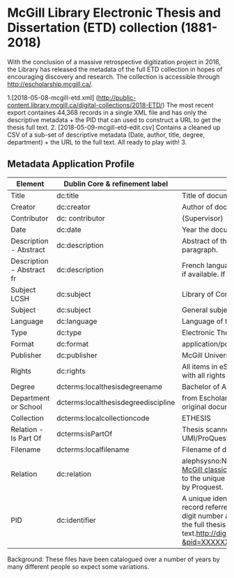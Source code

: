 # McGill Library Electronic Thesis and Dissertation (ETD) collection (1881-2018)

With the conclusion of a massive retrospective digitization project in 2016, the Library has released the metadata of the full ETD collection in hopes of encouraging discovery and research. The collection is accessible through http://escholarship.mcgill.ca/.

1.[2018-05-08-mcgill-etd.xml] (http://public-content.library.mcgill.ca/digital-collections/2018-ETD/) The most recent export containes 44,368 records in a single XML file and has only the descriptive metadata + the PID that can used to construct a URL to get the thesis full text. 
2. [2018-05-09-mcgill-etd-edit.csv] Contains a cleaned up CSV of a sub-set of descriptive metadata (Date, author, title, degree, department) + the URL to the full text. All ready to play with!
3.


## Metadata Application Profile 

| Element	| Dublin Core & refinement label	| Document Information | 
|--------| ------------------------------- | -------------------- |
Title	 | dc:title	| Title of document
Creator |	dc:creator	|Author of document
Contributor	|dc: contributor	|(Supervisor)
Date	|dc:date	| Year the document was created. YYYY
Description - Abstract	|dc:description	| Abstract of the thesis if available otherwise the introductory paragraph.
Description - Abstract fr	|dc:description	|French language version of abstract or introductory paragraph if available. If it is not available delete the field.
Subject LCSH	|dc:subject	|Library of Congress Subject Heading
Subject |	dc:subject	|General subject keywords
Language	|dc:language	|Language of the document ie: en or fr
Type|	dc:type	|Electronic Thesis or Dissertation
Format|	dc:format	 |application/pdf
Publisher	|dc:publisher	|McGill University
Rights|	dc:rights	|All items in eScholarship@McGill are protected by copyright with all rights reserved unless otherwise indicated.
Degree	|dcterms:localthesisdegreename	|Bachelor of Arts. Doctor of Philosophy.
Department or School	|dcterms:localthesisdegreediscipline |from  Escholarship subject listing	Department as listed in the original document ie: Department of History
Collection|	dcterms:localcollectioncode	|ETHESIS
Relation - Is Part Of|	dcterms:isPartOf	|Thesis scanned by McGill Library OR Theses scanned by UMI/ProQuest OR Electronically-submitted theses.
Filename	|dcterms:localfilename	|Filename of document 
Relation	|dc:relation	| alephsysno:NNNNNNNNN referes to a unique identifer in the [McGill classic catalogue.](https://catalogue.mcgill.ca/F/).  proquestno: AAAAAAAAAA referes to the unique identifer given to thesese microfilmed or scanned by Proquest. 
PID |dc:identifier | A unique identifier from the institutional repository and on the record referred to as the PID. The PID should always be a 6 digit number and can be used to create a URL to the PDF file of the full thesis text.http://digitool.library.mcgill.ca/webclient/DeliveryManager?&pid=XXXXXX

Background: These files have been catalogued over a number of years by many different people so expect some variations. 
